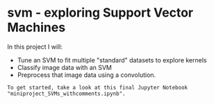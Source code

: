 # svm - exploring Support Vector Machines
In this project I will:
* Tune an SVM to fit multiple "standard" datasets to explore kernels
* Classify image data with an SVM
* Preprocess that image data using a convolution.
```
To get started, take a look at this final Jupyter Notebook "miniproject_SVMs_withcomments.ipynb".
```
